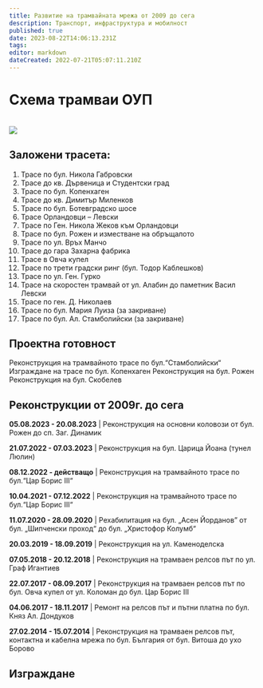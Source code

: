 ```yaml
---
title: Развитие на трамвайната мрежа от 2009 до сега
description: Транспорт, инфраструктура и мобилност
published: true
date: 2023-08-22T14:06:13.231Z
tags: 
editor: markdown
dateCreated: 2022-07-21T05:07:11.210Z
---
```



# Схема трамваи ОУП

<br><img src="https://drive.google.com/uc?id=1EqnWJcgUUetOFAGr8N25UUFlv5a2iZts">

## Заложени трасета:

1.	Трасе по бул. Никола Габровски
2.	Трасе до кв. Дървеница и Студентски град
3.	Трасе по бул. Копенхаген
4.	Трасе до кв. Димитър Миленков
5.	Трасе по бул. Ботевградско шосе
6.	Трасе Орландовци – Левски
7.	Трасе по Ген. Никола Жеков към Орландовци
8.	Трасе по бул. Рожен и изместване на обръщалото
9.	Трасе по ул. Връх Манчо
10.	Трасе до гара Захарна фабрика
11.	Трасе в Овча купел
12.	Трасе по трети градски ринг (бул. Тодор Каблешков)
13.	Трасе по ул. Ген. Гурко
14.	Трасе на скоростен трамвай от ул. Алабин до паметник Васил Левски
15.	Трасе по ген. Д. Николаев
16.	Трасе по бул. Мария Луиза (за закриване)
17.	Трасе по бул. Ал. Стамболийски (за закриване)



## Проектна готовност
Реконструкция на трамвайното трасе по бул.“Стамболийски“
Изграждане на трасе по бул. Копенхаген
Реконструкция на бул. Рожен
Реконструкция на бул. Скобелев


## Реконструкции от 2009г. до сега 


**05.08.2023 - 20.08.2023** | Реконструкция на основни коловози от бул. Рожен до сп. Заг. Динамик

**21.07.2022 - 07.03.2023** | Реконструкция на бул. Царица Йоана (тунел Люлин)

**08.12.2022 - действащо** | Реконструкция на трамвайното трасе по бул.“Цар Борис III“
 
**10.04.2021 - 07.12.2022** | Реконструкция на трамвайното трасе по бул.“Цар Борис III“

**11.07.2020 - 28.09.2020** | Рехабилитация на бул. „Асен Йорданов” от бул. „Шипченски проход“ до бул. „Христофор Колумб“

**20.03.2019 - 18.09.2019** | Реконструкция на ул. Каменоделска

**07.05.2018 - 20.12.2018** | Реконструкция на трамваен релсов път по ул. Граф Игантиев

**22.07.2017 - 08.09.2017** | Реконструкция на трамваен релсов път по бул. Овча купел от ул. Коломан до бул. Цар Борис III

**04.06.2017 - 18.11.2017** | Ремонт на релсов път и пътни платна по бул. Княз Ал. Дондуков 

**27.02.2014 - 15.07.2014** | Реконструкция на трамваен релсов път, контактна и кабелна мрежа по бул. България от бул. Витоша до ухо Борово



## Изграждане

